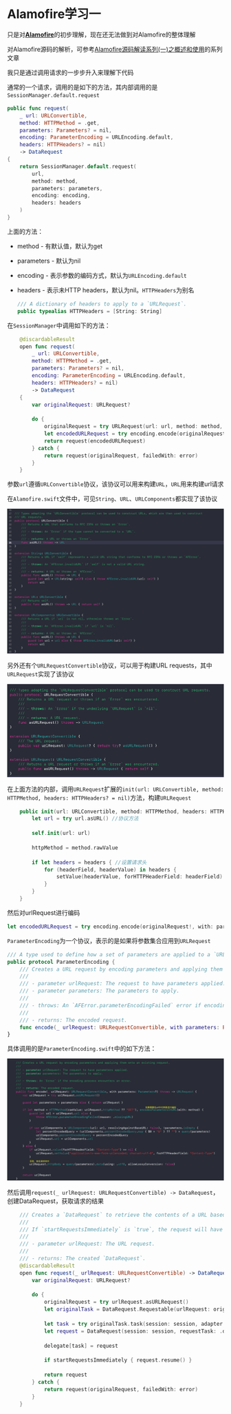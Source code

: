 # Alamofire学习一

只是对[**Alamofire**](<https://github.com/Alamofire/Alamofire>)的初步理解，现在还无法做到对Alamofire的整体理解

对Alamofire源码的解析，可参考[Alamofire源码解读系列(一)之概述和使用](<https://www.jianshu.com/p/f39ad2a3c10b>)的系列文章

我只是通过调用请求的一步步升入来理解下代码

通常的一个请求，调用的是如下的方法，其内部调用的是`SessionManager.default.request`

```swift
public func request(
    _ url: URLConvertible,
    method: HTTPMethod = .get,
    parameters: Parameters? = nil,
    encoding: ParameterEncoding = URLEncoding.default,
    headers: HTTPHeaders? = nil)
    -> DataRequest
{
    return SessionManager.default.request(
        url,
        method: method,
        parameters: parameters,
        encoding: encoding,
        headers: headers
    )
}
```

上面的方法：

+ method - 有默认值，默认为get

+ parameters - 默认为nil

+ encoding - 表示参数的编码方式，默认为`URLEncoding.default`

+ headers - 表示未HTTP headers，默认为nil。`HTTPHeaders`为别名

  ```swift
  /// A dictionary of headers to apply to a `URLRequest`.
  public typealias HTTPHeaders = [String: String]
  ```



在`SessionManager`中调用如下的方法：

```swift
    @discardableResult
    open func request(
        _ url: URLConvertible,
        method: HTTPMethod = .get,
        parameters: Parameters? = nil,
        encoding: ParameterEncoding = URLEncoding.default,
        headers: HTTPHeaders? = nil)
        -> DataRequest
    {
        var originalRequest: URLRequest?

        do {
            originalRequest = try URLRequest(url: url, method: method, headers: headers)
            let encodedURLRequest = try encoding.encode(originalRequest!, with: parameters)
            return request(encodedURLRequest)
        } catch {
            return request(originalRequest, failedWith: error)
        }
    }
```

参数`url`遵循`URLConvertible`协议，该协议可以用来构建`URL`，`URL`用来构建url请求

在`Alamofire.swift`文件中，可见`String`、`URL`、`URLComponents`都实现了该协议

![01](https://github.com/winfredzen/iOS-Basic/blob/master/%E7%BD%91%E7%BB%9C/images/8.png)

另外还有个`URLRequestConvertible`协议，可以用于构建URL requests，其中`URLRequest`实现了该协议

![02](https://github.com/winfredzen/iOS-Basic/blob/master/%E7%BD%91%E7%BB%9C/images/9.png)

在上面方法的内部，调用`URLRequest`扩展的`init(url: URLConvertible, method: HTTPMethod, headers: HTTPHeaders? = nil)`方法，构建`URLRequest`

```swift
    public init(url: URLConvertible, method: HTTPMethod, headers: HTTPHeaders? = nil) throws {
        let url = try url.asURL() //协议方法

        self.init(url: url)

        httpMethod = method.rawValue

        if let headers = headers { //设置请求头
            for (headerField, headerValue) in headers {
                setValue(headerValue, forHTTPHeaderField: headerField)
            }
        }
    }
```

然后对urlRequest进行编码

```swift
let encodedURLRequest = try encoding.encode(originalRequest!, with: parameters)
```

`ParameterEncoding`为一个协议，表示的是如果将参数集合应用到`URLRequest`

```swift
/// A type used to define how a set of parameters are applied to a `URLRequest`.
public protocol ParameterEncoding {
    /// Creates a URL request by encoding parameters and applying them onto an existing request.
    ///
    /// - parameter urlRequest: The request to have parameters applied.
    /// - parameter parameters: The parameters to apply.
    ///
    /// - throws: An `AFError.parameterEncodingFailed` error if encoding fails.
    ///
    /// - returns: The encoded request.
    func encode(_ urlRequest: URLRequestConvertible, with parameters: Parameters?) throws -> URLRequest
}
```

具体调用的是`ParameterEncoding.swift`中的如下方法：

![03](https://github.com/winfredzen/iOS-Basic/blob/master/%E7%BD%91%E7%BB%9C/images/10.png)



然后调用`request(_ urlRequest: URLRequestConvertible) -> DataRequest`，创建DataRequest，获取请求的结果

```swift
    /// Creates a `DataRequest` to retrieve the contents of a URL based on the specified `urlRequest`.
    ///
    /// If `startRequestsImmediately` is `true`, the request will have `resume()` called before being returned.
    ///
    /// - parameter urlRequest: The URL request.
    ///
    /// - returns: The created `DataRequest`.
    @discardableResult
    open func request(_ urlRequest: URLRequestConvertible) -> DataRequest {
        var originalRequest: URLRequest?

        do {
            originalRequest = try urlRequest.asURLRequest()
            let originalTask = DataRequest.Requestable(urlRequest: originalRequest!)

            let task = try originalTask.task(session: session, adapter: adapter, queue: queue)
            let request = DataRequest(session: session, requestTask: .data(originalTask, task))

            delegate[task] = request

            if startRequestsImmediately { request.resume() }

            return request
        } catch {
            return request(originalRequest, failedWith: error)
        }
    }
```







